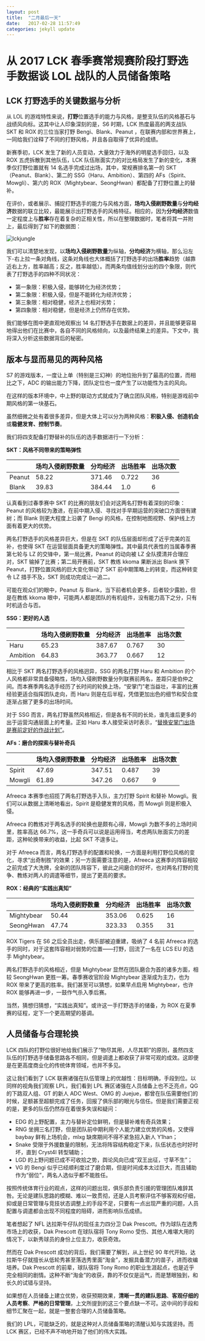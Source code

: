 ```yaml
---
layout: post
title:  "二月最后一天"
date:   2017-02-28 11:57:49
categories: jekyll update
---
```


# 从 2017 LCK 春季赛常规赛阶段打野选手数据谈 LOL 战队的人员储备策略

## LCK 打野选手的关键数据与分析

从 LOL 的游戏特性来说，**打野**位置选手的能力与风格，是整支队伍的风格基石与战绩风向标。这其中让人印象深刻的是，S6 时期，LCK 热度最高的两支战队 SKT 和 ROX 的三位当家打野 Bengi、Blank、Peanut ，在联赛内部和世界赛上，一同给我们诠释了不同的打野风格，并且各自取得了优异的成绩。

新赛季初，LCK 发生了新的人员变动，大量效力于海外的明星选手回归，以及 ROX 五虎拆散到其他队伍，LCK 队伍账面实力的对比格局发生了新的变化，本赛季仅打野位置就有 14 名选手完成过出场，其中，常规赛排名第一的 SKT（Peanut、Blank）、第二的 SSG（Haru、Ambition）、第四的 AFs（Spirit、Mowgli）、第六的 ROX（Mightybear、SeongHwan）都配备了打野位置上的替补。

在评价，或者展示、捕捉打野选手的能力与风格方面，**场均入侵刷野数量**与**分均经济**数据的联立比较，最能展示出打野选手的风格特征。相应的，因为**分均经济**数值一定程度上与**胜率**存在着复杂的正相关性，所以在整理数据时，笔者将其一并附上，最后得到了如下的数据图：

![lckjungle](https://fstopgun.github.io/fstopgun/lckjungle.png)

我们可以清楚地发现，以**场均入侵刷野数量**为纵轴，**分均经济**为横轴，那么沿左下-右上拉一条对角线，这条对角线也大体概括了打野选手的出场**胜率**趋势（越靠近右上方，胜率越高；反之，胜率越低）。而两条均值线划分出的四个象限，则代表了打野选手的四种不同状况：

- 第一象限：积极入侵，能够转化为经济优势；
- 第二象限：积极入侵，但是不能转化为经济优势；
- 第三象限：相对稳健，经济上也相对劣势；
- 第四象限：相对稳健，但是经济上仍然存在优势。

我们能够在图中更直观地观察出 14 名打野选手在数据上的差异，并且能够更容易地得出他们在比赛中，各自不同的风格倾向，以及最终结果上的差异。下文中，我将深入分析这些数据背后的秘密。

## 版本与显而易见的两种风格

S7 的游戏版本，一度让上单（特别是三幻神）的地位抬升到了最高的位置，而相比之下，ADC 的输出能力下降，团队定位也一度产生了以功能性为主的风向。

在这样的版本环境中，中上野的联动方式就成为了确立团队风格，特别是游戏前中期风格的第一块基石。

虽然细微之处有着很多差异，但是大体上可以分为两种风格：**积极入侵、创造机会**或**稳健发育、控制节奏**。

我们将四支配备打野替补的队伍的选手数据进行一下分析：

**SKT：风格不同带来的策略弹性**

|  | 场均入侵刷野数量 | 分均经济 | 出场胜率 | 出场次数 |
| --- | --- | --- | --- | --- |
| Peanut | 58.22 | 371.46 | 0.722 | 36 |
| Blank | 39.83 | 384.44 | 1.0  | 6 |

认真看到过春季赛中 SKT 的比赛的朋友们会对这两名打野有着深刻的印象：Peanut 的风格较为激进，在前中期入侵、寻找对手早期运营的突破口方面很有建树；而 Blank 则更大程度上沿袭了 Bengi 的风格，在控制地图视野、保护线上方面有着更大的优势。

两名打野选手的风格差异巨大，但是在 SKT 的队伍层面却形成了近乎完美的互补，也使得 SKT 在运营层面具备更大的策略弹性。其中最具代表性的当属春季赛第七轮与 LZ 的交锋中，第一局比赛，Peanut 的动向被 LZ 全队摸清并合理应对，SKT 输掉了比赛；第二局开赛前，SKT 教练 kkoma 果断派出 Blank 换下 Peanut，打野位置风格的巨大变化带动了 SKT 前中期策略上的转变，而这种转变令 LZ 措手不及，SKT 则成功完成让一追二。

可能在观众们的眼中，Peanut 与 Blank，当下前者机会更多，后者较少露脸，但是在教练 kkoma 眼中，可能两人都是团队的有机组件，没有能力高下之分，只有时机适合与否。

**SSG：更好的人选**

|  | 场均入侵刷野数量 | 分均经济 | 出场胜率 | 出场次数 |
| --- | --- | --- | --- | --- |
| Haru | 65.23 | 387.67 | 0.767 | 30 |
| Ambition | 64.83 | 363.77 | 0.667 | 12 |

相比于 SKT 两名打野选手的风格迥异，SSG 的两名打野 Haru 和 Ambition 的个人风格都非常具备侵略性，场均入侵刷野数量分列联赛前两名，差距只是伯仲之间。而本赛季两名选手经历了长时间的轮换上场，“安掌门”老当益壮，丰富的比赛经验更适合指挥团队走向，而 Haru 则是在后半程，凭借更加出色的细节和契合度逐渐占据了更多的出场时间。

对于 SSG 而言，两名打野虽然风格相近，但是各有不同的长处，谁先谁后更多的出于运营沟通层面上的考量。正如 Haru 本人接受采访时表示，“[替换安掌门出场是赛前定好的作战计划”](https://slingshotesports.com/2017/01/17/sumsung-galaxy-haru-ambition-original-plan-sit-game-2-league-of-legends-champions-korea/)。

**AFs：磨合的探索与替补奇兵**

|  | 场均入侵刷野数量 | 分均经济 | 出场胜率 | 出场次数 |
| --- | --- | --- | --- | --- |
| Spirit | 47.69 | 347.51 | 0.487 | 39 |
| Mowgli | 61.89 | 347.26 | 0.667 | 9 |

Afreeca 本赛季也招揽了两名打野选手入队，主力打野 Spirit 和替补 Mowgli。我们可以从数据上清晰地看出，Spirit 是稳健发育的风格，而 Mowgli 则是积极入侵。

Afreeca 的教练对于两名选手的轮换也是颇有心得，Mowgli 为数不多的上场时间里，胜率高达 66.7%，这一手奇兵可以说是运用得当，考虑两队账面实力的差距，这种轮换带来的收益，比起 SKT 不遑多让。

对于 Afreeca 而言，两名打野选手的配置和轮换，一方面是利用打野位风格的变化，寻求“出奇制胜”的效果；另一方面需要注意的是，Afreeca 这赛季的阵容相较之前完成了大洗牌，全新的团队阵容下，彼此之间磨合的好坏，也对两名打野的竞争、教练对两人的调遣等细节，提出了更高的要求。

**ROX：经典的“实践出真知”**

|  | 场均入侵刷野数量 | 分均经济 | 出场胜率 | 出场次数 |
| --- | --- | --- | --- | --- |
| Mightybear | 50.44 | 353.06 | 0.625 | 16 |
| SeongHwan | 47.74 | 323.33 | 0.355 | 31 |

ROX Tigers 在 S6 之后全员出走，俱乐部被迫重建，吸纳了 4 名前 Afreeca 的选手的同时，对于这套阵容相对弱势的位置——打野，回流了一名在 LCS EU 的选手 Mightybear。

两名打野选手的风格相近，但是 Mightybear 显然在团队磨合为首的诸多方面，相较 SeongHwan 更胜一筹。春季赛收官阶段 Mightybear 逐渐成为主力，也为 ROX 带来了更高的胜率。我们甚至可以猜想，如果早点启用 Mightybear，也许 ROX 能够再进一步，一鼓作气杀入季后赛。

当然，猜想归猜想，“实践出真知”。或许这一手打野选手的储备，为 ROX 在夏季赛的征程，定下一个更高期望的基调。

## 人员储备与合理轮换

LCK 四队的打野位很好地给我们展示了“物尽其用，人尽其职”的原则，虽然四支队伍的打野选手储备思路各不相同，但是调遣上都收获了非常可观的成效。这即便是在更高度商业化的传统体育领域，也并不多见。

这让我们看到了 LCK 联赛诸强在队伍管理上的优越性：目标明确，手段到位。以同样的视角我们观察 LPL，我们看到 LPL 赛区诸强在人员储备上也不乏亮点，QG 的下路双人组、GT 的新人 ADC West、OMG 的 Juejue，都曾在队伍需要他们的时候，足额甚至超额完成了任务，回报了俱乐部的眼光与信任。但是我们需要正视的是，更多的队伍仍然存在着很多失误和疑问：

- EDG 的上野配置，主力与替补定位鲜明，但是替补难有奇兵效果；
- RNG 坐拥三名打野，但是团队前中期利用个人能力建立优势的风格，又使得 baybay 鲜有上场机会，mlxg 缺席期间不得不紧急招入新人 Y1han；
- Snake 受限于外援数量的限制，无法将阵容结构稳定下来，队伍状态也时好时坏，直到 Cryst4l 转型辅助；
- LGD 的上野问题已成不可收拾之势，舆论风向已成“双王出征，寸草不生”；
- VG 的 Bengi 似乎已经顺利度过了磨合期，但是时间成本太过巨大，而且辅助作为“弱位”，两名人选似乎都不能胜任。

按照传统体育行业的观点，这样的问题出现，俱乐部负责引援的管理团队难辞其咎。无论是建队思路的模糊、难以一致贯彻，还是人员考察评估不够客观和仔细，抑或是日常管理与竞技状态调整上的手段不足，只要有一点出现严重的问题，人员配置与调遣都会出现不同程度的阻碍，进而影响队伍成绩。

笔者想起了 NFL 达拉斯牛仔队的现任主力四分卫 Dak Prescott。作为球队在选秀市场上的收获，Dak Prescott 在球队宿将 Tony Romo 受伤、其他人难堪大用的情况下，以新秀球员的身份上位主力，收获奇效。

然而在 Dak Prescott 成功的背后，我们需要了解到，从上世纪 90 年代开始，达拉斯牛仔就擅长从低轮秀甚至落选秀里面“淘金”，发掘具备潜力的苗子，进而收编培养。Dak Prescott 的前辈，球队宿将 Tony Romo 的职业生涯起点，也是近乎完全相同的剧情。这种不断“淘金”的收获，靠的不仅仅是运气，而是慧眼独到，和长久的试错与坚持。

如果想在人员储备上建立优势，收获预期效果，**清晰一贯的建队思路**、**客观仔细的人员考察**、**严格的日常管理**，上文所提到的这三个要点缺一不可。这中间的手段和细节汇聚在一起，就是一整套合理的人员储备策略。

我们的 LPL，可能缺乏的，就是这种对人员储备策略的清醒认知与实践坚持。而 LCK 赛区，已经不声不响地开始了他们的伟大实践。


